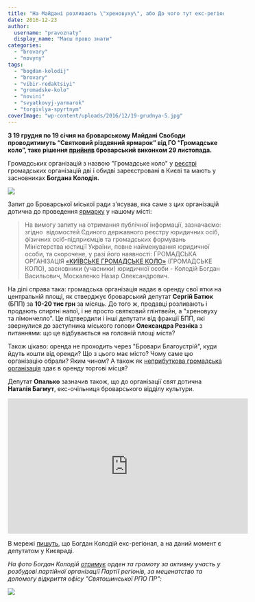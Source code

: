 ```yaml
---
title: "На Майдані розливають \"хреновуху\", або До чого тут екс-регіонал Богдан Колодій? - ВІДЕО"
date: 2016-12-23
author: 
  username: "pravoznaty"
  display_name: "Маєш право знати"
categories: 
  - "brovary"
  - "novyny"
tags: 
  - "bogdan-kolodij"
  - "brovary"
  - "vibir-redaktsiyi"
  - "gromadske-kolo"
  - "novini"
  - "svyatkovyj-yarmarok"
  - "torgivlya-spyrtnym"
coverImage: "wp-content/uploads/2016/12/19-grudnya-5.jpg"
---
```


**З 19 грудня по 19 січня на броварському Майдані Свободи проводитимуть “Святковий різдвяний ярмарок” від ГО “Громадське коло”, таке рішення [прийняв](https://brovary-rada.gov.ua/documents/26288.html) броварський виконком 29 листопада.**

Громадських організацій з назвою "Громадське коло" у [реєстрі](http://rgo.informjust.ua/) громадських організацій дві і обидві зареєстровані в Києві та мають у засновниках **Богдана Колодія.**

[![](https://mpz.brovary.org/wp-content/uploads/2016/12/KRqqpCqcMQI.jpg)](https://mpz.brovary.org/wp-content/uploads/2016/12/KRqqpCqcMQI.jpg)

Запит до Броварської міської ради з'ясував, яка саме з цих організацій дотична до проведення [ярмарку](https://mpz.brovary.org/golovna-yalynka-mista-fotoreportazh/) у нашому місті:

> На вимогу запиту на отримання публічної інформації, зазначаємо: згідно  відомостей Єдиного державного реєстру юридичних осіб, фізичних осіб-підприємців та громадських формувань Міністерства юстиції України, повне найменування юридичної особи, та скорочене, у разі його наявності: ГРОМАДСЬКА ОРГАНІЗАЦІЯ [«КИЇВСЬКЕ ГРОМАДСЬКЕ КОЛО»](https://vk.com/club70143323) (ГРОМАДСЬКЕ КОЛО), засновники (учасники) юридичної особи - Колодій Богдан Васильович, Москаленко Назар Олександрович.

На ділі справа така: громадська організація надає в оренду свої ятки на центральній площі, як стверджує броварський депутат **Сергій Батюк** (БПП) за **10-20 тис грн** за місяць. До того ж, продавці розливають і продають спиртні напої, і не просто святковий глінтвейн, а "хреновуху та лімончелло". Це підтвердили і інші депутати від фракції БПП, які звернулися до заступника міського голови **Олександра Резніка** з питаннями: що це відбувається на головній площі міста?

Також цікаво: оренда не проходить через "Бровари Благоустрій", куди йдуть кошти від оренди? Що з цього має місто? Чому саме цю організацію обрали? Яким чином? А також як [неприбуткова громадська організація](http://gromkolo.com/ru/o-nas/) здає в оренду торгові місця?

Депутат **Опалько** зазначив також, що до організації свят дотична **Наталія Багмут**, екс-очільниця броварського відділу культури.

<iframe src="https://www.youtube.com/embed/nMqz29Xcf28" width="560" height="315" frameborder="0" allowfullscreen="allowfullscreen"></iframe>

В мережі [пишуть](http://svyatoshyno.rajon.kiev.ua/2014/06/07/%D0%B1%D0%BE%D0%B3%D0%B4%D0%B0%D0%BD-%D0%BA%D0%BE%D0%BB%D0%BE%D0%B4%D1%96%D0%B9-%D0%BC%D0%BE%D0%BB%D0%BE%D0%B4%D0%B8%D0%B9-%D1%80%D0%B5%D0%B3%D1%96%D0%BE%D0%BD%D0%B0%D0%BB-%D0%B2-%D0%BA%D0%BE/), що Богдан Колодій екс-регіонал, а на даний момент є депутатом у Києвраді.

_На фото Богдан Колодій [отримує](http://www.akcent.org.ua/volody-my-r-ty-shhenko-deputat-vid-bat-kivshhy-ny-tovmasyan-vid-budivel-ny-ka-aerodromu-yanukovy-cha-do-biznesu-z-separaty-stamy/) орден та грамоту за активну участь у розбудові партійної організації Партії регіонів, за меценатство та допомогу відкриття офісу "Святошинської РПО ПР":_

[![](https://mpz.brovary.org/wp-content/uploads/2016/12/73.jpg)](https://mpz.brovary.org/wp-content/uploads/2016/12/73.jpg)
